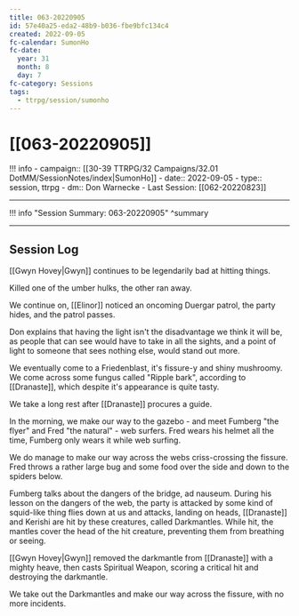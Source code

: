 ```yaml
---
title: 063-20220905
id: 57e40a25-eda2-48b9-b036-fbe9bfc134c4
created: 2022-09-05
fc-calendar: SumonHo
fc-date:
  year: 31
  month: 8
  day: 7
fc-category: Sessions
tags:
  - ttrpg/session/sumonho
---
```


# [[063-20220905]]

!!! info
    - campaign:: [[30-39 TTRPG/32 Campaigns/32.01 DotMM/SessionNotes/index|SumonHo]]
    - date:: 2022-09-05
    - type:: session, ttrpg
    - dm:: Don Warnecke
    - Last Session: [[062-20220823]]


---

!!! info "Session Summary: 063-20220905"
    ^summary

---

## Session Log


[[Gwyn Hovey|Gwyn]] continues to be legendarily bad at hitting things.

Killed one of the umber hulks, the other ran away.

We continue on, [[Elinor]] noticed an oncoming Duergar patrol, the party hides, and the patrol passes.

Don explains that having the light isn't the disadvantage we think it will be, as people that can see would have to take in all the sights, and a point of light to someone that sees nothing else, would stand out more.

We eventually come to a Friedenblast, it's fissure-y and shiny mushroomy. We come across some fungus called "Ripple bark", according to [[Dranaste]], which despite it's appearance is quite tasty.

We take a long rest after [[Dranaste]] procures a guide.

In the morning, we make our way to the gazebo - and meet Fumberg "the flyer" and Fred "the natural" - web surfers. Fred wears his helmet all the time, Fumberg only wears it while web surfing.

We do manage to make our way across the webs criss-crossing the fissure. Fred throws a rather large bug and some food over the side and down to the spiders below. 

Fumberg talks about the dangers of the bridge, ad nauseum. During his lesson on the dangers of the web, the party is attacked by some kind of squid-like thing flies down at us and attacks, landing on heads, [[Dranaste]] and Kerishi are hit by these creatures, called Darkmantles. While hit, the mantles cover the head of the hit creature, preventing them from breathing or seeing.

[[Gwyn Hovey|Gwyn]] removed the darkmantle from [[Dranaste]] with a mighty heave, then casts Spiritual Weapon, scoring a critical hit and destroying the darkmantle.

We take out the Darkmantles and make our way across the fissure, with no more incidents.